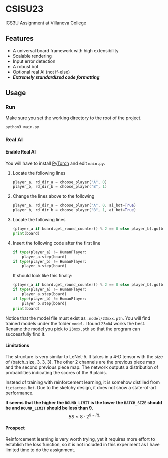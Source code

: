 # CSISU23

ICS3U Assignment at Villanova College

## Features

- A universal board framework with high extensibility
- Scalable rendering
- Input error detection
- A robust bot
- Optional real AI (not if-else)
- ***Extremely standardized code formatting***

## Usage

### Run

Make sure you set the working directory to the root of the project.

```shell
python3 main.py
```

### Real AI

#### Enable Real AI

You will have to install [PyTorch](https://pytorch.org) and edit `main.py`.

1. Locate the following lines

   ```python
   player_a, rd_dir_a = choose_player("A", 0)
   player_b, rd_dir_b = choose_player("B", 1)
   ```

2. Change the lines above to the following

   ```python
   player_a, rd_dir_a = choose_player("A", 0, ai_bot=True)
   player_b, rd_dir_b = choose_player("B", 1, ai_bot=True)
   ```

3. Locate the following lines

   ```python
   (player_a if board.get_round_counter() % 2 == 0 else player_b).go(board)
   print(board)
   ```

4. Insert the following code after the first line

   ```python
   if type(player_a) != HumanPlayer:
       player_a.step(board)
   if type(player_b) != HumanPlayer:
       player_b.step(board)
   ```

   It should look like this finally:

   ```python
   (player_a if board.get_round_counter() % 2 == 0 else player_b).go(board)
   if type(player_a) != HumanPlayer:
       player_a.step(board)
   if type(player_b) != HumanPlayer:
       player_b.step(board)
   print(board)
   ```

Notice that the model file must exist as `.model/23mxx.pth`. You will find trained models under the folder `model`. I found `23m04` works the best.
Rename the model you pick to `23mxx.pth` so that the program can successfully find it.

#### Limitations

The structure is very similar to LeNet-5. It takes in a 4-D tensor with the size of (batch_size, 3, 3, 3). The other 2 channels are the previous piece map and the second previous piece map. The network outputs a distribution of probabilities indicating the scores of the 9 plaids.

Instead of training with reinforcement learning, it is somehow distilled from `tictactoe.Bot`. Due to the sketchy design, it does not show a state-of-art performance.

**It seems that the higher the `ROUND_LIMIT` is the lower the `BATCH_SIZE` should be and `ROUND_LIMIT` should be less than 9.** 
$$
BS \le 8 \cdot 2^{9-RL}
$$

#### Prospect

Reinforcement learning is very worth trying, yet it requires more effort to establish the loss function, so it is not included in this experiment as I have limited time to do the assignment.
